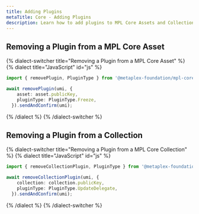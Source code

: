 ```yaml
---
title: Adding Plugins
metaTitle: Core - Adding Plugins
description: Learn how to add plugins to MPL Core Assets and Collections
---
```



## Removing a Plugin from a MPL Core Asset

{% dialect-switcher title="Removing a Plugin from a MPL Core Asset" %}
{% dialect title="JavaScript" id="js" %}

```ts
import { removePlugin, PluginType } from '@metaplex-foundation/mpl-core'

await removePlugin(umi, {
    asset: asset.publicKey,
    pluginType: PluginType.Freeze,
  }).sendAndConfirm(umi);
```

{% /dialect %}
{% /dialect-switcher %}


## Removing a Plugin from a Collection


{% dialect-switcher title="Removing a Plugin from a MPL Core Collection" %}
{% dialect title="JavaScript" id="js" %}

```ts
import { removeCollectionPlugin, PluginType } from '@metaplex-foundation/mpl-core'

await removeCollectionPlugin(umi, {
    collection: collection.publicKey,
    pluginType: PluginType.UpdateDelegate,
  }).sendAndConfirm(umi);
```

{% /dialect %}
{% /dialect-switcher %}
